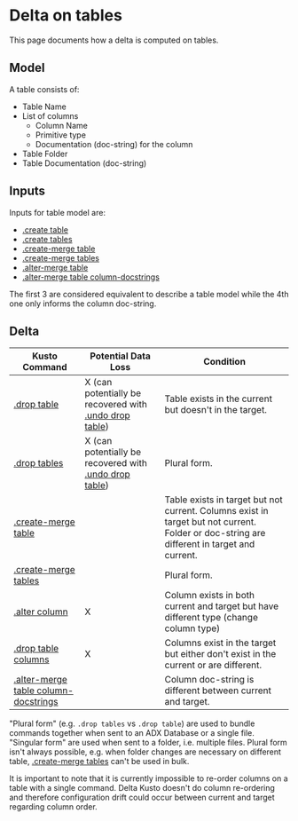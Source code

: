 # Delta on tables

This page documents how a delta is computed on tables.

## Model

A table consists of:

* Table Name
* List of columns
  * Column Name
  * Primitive type
  * Documentation (doc-string) for the column
* Table Folder
* Table Documentation (doc-string)

## Inputs

Inputs for table model are:

* [.create table](https://docs.microsoft.com/en-us/azure/data-explorer/kusto/management/create-table-command)
* [.create tables](https://docs.microsoft.com/en-us/azure/data-explorer/kusto/management/create-tables-command)
* [.create-merge table](https://docs.microsoft.com/en-us/azure/data-explorer/kusto/management/create-merge-table-command)
* [.create-merge tables](https://docs.microsoft.com/en-us/azure/data-explorer/kusto/management/create-merge-tables-command)
* [.alter-merge table](https://docs.microsoft.com/en-us/azure/data-explorer/kusto/management/alter-merge-table-command)
* [.alter-merge table column-docstrings](https://docs.microsoft.com/en-us/azure/data-explorer/kusto/management/alter-merge-table-column)

The first 3 are considered equivalent to describe a table model while the 4th one only informs the column doc-string.

## Delta

Kusto Command|Potential Data Loss|Condition
-|-|-
[.drop table](https://docs.microsoft.com/en-us/azure/data-explorer/kusto/management/drop-table-command)|X (can potentially be recovered with [.undo drop table](https://docs.microsoft.com/en-us/azure/data-explorer/kusto/management/undo-drop-table-command))|Table exists in the current but doesn't in the target.
[.drop tables](https://docs.microsoft.com/en-us/azure/data-explorer/kusto/management/drop-table-command)|X (can potentially be recovered with [.undo drop table](https://docs.microsoft.com/en-us/azure/data-explorer/kusto/management/undo-drop-table-command))|Plural form.
[.create-merge table](https://docs.microsoft.com/en-us/azure/data-explorer/kusto/management/create-merge-table-command)||Table exists in target but not current.  Columns exist in target but not current.  Folder or doc-string are different in target and current.
[.create-merge tables](https://docs.microsoft.com/en-us/azure/data-explorer/kusto/management/create-merge-tables-command)||Plural form.
[.alter column](https://docs.microsoft.com/en-us/azure/data-explorer/kusto/management/alter-column)|X|Column exists in both current and target but have different type (change column type)
[.drop table columns](https://docs.microsoft.com/en-us/azure/data-explorer/kusto/management/drop-column)|X|Columns exist in the target but either don't exist in the current or are different.
[.alter-merge table column-docstrings](https://docs.microsoft.com/en-us/azure/data-explorer/kusto/management/alter-merge-table-column)||Column doc-string is different between current and target.

"Plural form" (e.g. `.drop tables` vs `.drop table`) are used to bundle commands together when sent to an ADX Database or a single file.  "Singular form" are used when sent to a folder, i.e. multiple files.  Plural form isn't always possible, e.g. when folder changes are necessary on different table, [.create-merge tables](https://docs.microsoft.com/en-us/azure/data-explorer/kusto/management/create-merge-tables-command) can't be used in bulk.

It is important to note that it is currently impossible to re-order columns on a table with a single command.  Delta Kusto doesn't do column re-ordering and therefore configuration drift could occur between current and target regarding column order.